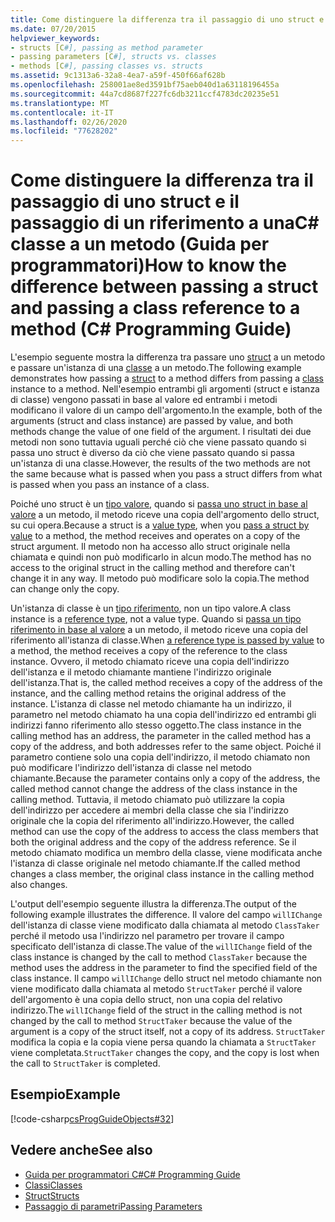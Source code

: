 ```yaml
---
title: Come distinguere la differenza tra il passaggio di uno struct e il passaggio di un riferimento a una C# classe a un metodo-Guida alla programmazione
ms.date: 07/20/2015
helpviewer_keywords:
- structs [C#], passing as method parameter
- passing parameters [C#], structs vs. classes
- methods [C#], passing classes vs. structs
ms.assetid: 9c1313a6-32a8-4ea7-a59f-450f66af628b
ms.openlocfilehash: 258001ae8ed3591bf75aeb040d1a63118196455a
ms.sourcegitcommit: 44a7cd8687f227fc6db3211ccf4783dc20235e51
ms.translationtype: MT
ms.contentlocale: it-IT
ms.lasthandoff: 02/26/2020
ms.locfileid: "77628202"
---
```

# <a name="how-to-know-the-difference-between-passing-a-struct-and-passing-a-class-reference-to-a-method-c-programming-guide"></a><span data-ttu-id="74856-102">Come distinguere la differenza tra il passaggio di uno struct e il passaggio di un riferimento a unaC# classe a un metodo (Guida per programmatori)</span><span class="sxs-lookup"><span data-stu-id="74856-102">How to know the difference between passing a struct and passing a class reference to a method (C# Programming Guide)</span></span>
<span data-ttu-id="74856-103">L'esempio seguente mostra la differenza tra passare uno [struct](../../language-reference/builtin-types/struct.md) a un metodo e passare un'istanza di una [classe](../../language-reference/keywords/class.md) a un metodo.</span><span class="sxs-lookup"><span data-stu-id="74856-103">The following example demonstrates how passing a [struct](../../language-reference/builtin-types/struct.md) to a method differs from passing a [class](../../language-reference/keywords/class.md) instance to a method.</span></span> <span data-ttu-id="74856-104">Nell'esempio entrambi gli argomenti (struct e istanza di classe) vengono passati in base al valore ed entrambi i metodi modificano il valore di un campo dell'argomento.</span><span class="sxs-lookup"><span data-stu-id="74856-104">In the example, both of the arguments (struct and class instance) are passed by value, and both methods change the value of one field of the argument.</span></span> <span data-ttu-id="74856-105">I risultati dei due metodi non sono tuttavia uguali perché ciò che viene passato quando si passa uno struct è diverso da ciò che viene passato quando si passa un'istanza di una classe.</span><span class="sxs-lookup"><span data-stu-id="74856-105">However, the results of the two methods are not the same because what is passed when you pass a struct differs from what is passed when you pass an instance of a class.</span></span>  
  
 <span data-ttu-id="74856-106">Poiché uno struct è un [tipo valore](../../language-reference/builtin-types/value-types.md), quando si [passa uno struct in base al valore](./passing-value-type-parameters.md) a un metodo, il metodo riceve una copia dell'argomento dello struct, su cui opera.</span><span class="sxs-lookup"><span data-stu-id="74856-106">Because a struct is a [value type](../../language-reference/builtin-types/value-types.md), when you [pass a struct by value](./passing-value-type-parameters.md) to a method, the method receives and operates on a copy of the struct argument.</span></span> <span data-ttu-id="74856-107">Il metodo non ha accesso allo struct originale nella chiamata e quindi non può modificarlo in alcun modo.</span><span class="sxs-lookup"><span data-stu-id="74856-107">The method has no access to the original struct in the calling method and therefore can't change it in any way.</span></span> <span data-ttu-id="74856-108">Il metodo può modificare solo la copia.</span><span class="sxs-lookup"><span data-stu-id="74856-108">The method can change only the copy.</span></span>  
  
 <span data-ttu-id="74856-109">Un'istanza di classe è un [tipo riferimento](../../language-reference/keywords/reference-types.md), non un tipo valore.</span><span class="sxs-lookup"><span data-stu-id="74856-109">A class instance is a [reference type](../../language-reference/keywords/reference-types.md), not a value type.</span></span> <span data-ttu-id="74856-110">Quando si [passa un tipo riferimento in base al valore](./passing-reference-type-parameters.md) a un metodo, il metodo riceve una copia del riferimento all'istanza di classe.</span><span class="sxs-lookup"><span data-stu-id="74856-110">When [a reference type is passed by value](./passing-reference-type-parameters.md) to a method, the method receives a copy of the reference to the class instance.</span></span> <span data-ttu-id="74856-111">Ovvero, il metodo chiamato riceve una copia dell'indirizzo dell'istanza e il metodo chiamante mantiene l'indirizzo originale dell'istanza.</span><span class="sxs-lookup"><span data-stu-id="74856-111">That is, the called method receives a copy of the address of the instance, and the calling method retains the original address of the instance.</span></span> <span data-ttu-id="74856-112">L'istanza di classe nel metodo chiamante ha un indirizzo, il parametro nel metodo chiamato ha una copia dell'indirizzo ed entrambi gli indirizzi fanno riferimento allo stesso oggetto.</span><span class="sxs-lookup"><span data-stu-id="74856-112">The class instance in the calling method has an address, the parameter in the called method has a copy of the address, and both addresses refer to the same object.</span></span> <span data-ttu-id="74856-113">Poiché il parametro contiene solo una copia dell'indirizzo, il metodo chiamato non può modificare l'indirizzo dell'istanza di classe nel metodo chiamante.</span><span class="sxs-lookup"><span data-stu-id="74856-113">Because the parameter contains only a copy of the address, the called method cannot change the address of the class instance in the calling method.</span></span> <span data-ttu-id="74856-114">Tuttavia, il metodo chiamato può utilizzare la copia dell'indirizzo per accedere ai membri della classe che sia l'indirizzo originale che la copia del riferimento all'indirizzo.</span><span class="sxs-lookup"><span data-stu-id="74856-114">However, the called method can use the copy of the address to access the class members that both the original address and the copy of the address reference.</span></span> <span data-ttu-id="74856-115">Se il metodo chiamato modifica un membro della classe, viene modificata anche l'istanza di classe originale nel metodo chiamante.</span><span class="sxs-lookup"><span data-stu-id="74856-115">If the called method changes a class member, the original class instance in the calling method also changes.</span></span>  
  
 <span data-ttu-id="74856-116">L'output dell'esempio seguente illustra la differenza.</span><span class="sxs-lookup"><span data-stu-id="74856-116">The output of the following example illustrates the difference.</span></span> <span data-ttu-id="74856-117">Il valore del campo `willIChange` dell'istanza di classe viene modificato dalla chiamata al metodo `ClassTaker` perché il metodo usa l'indirizzo nel parametro per trovare il campo specificato dell'istanza di classe.</span><span class="sxs-lookup"><span data-stu-id="74856-117">The value of the `willIChange` field of the class instance is changed by the call to method `ClassTaker` because the method uses the address in the parameter to find the specified field of the class instance.</span></span> <span data-ttu-id="74856-118">Il campo `willIChange` dello struct nel metodo chiamante non viene modificato dalla chiamata al metodo `StructTaker` perché il valore dell'argomento è una copia dello struct, non una copia del relativo indirizzo.</span><span class="sxs-lookup"><span data-stu-id="74856-118">The `willIChange` field of the struct in the calling method is not changed by the call to method `StructTaker` because the value of the argument is a copy of the struct itself, not a copy of its address.</span></span> <span data-ttu-id="74856-119">`StructTaker` modifica la copia e la copia viene persa quando la chiamata a `StructTaker` viene completata.</span><span class="sxs-lookup"><span data-stu-id="74856-119">`StructTaker` changes the copy, and the copy is lost when the call to `StructTaker` is completed.</span></span>  
  
## <a name="example"></a><span data-ttu-id="74856-120">Esempio</span><span class="sxs-lookup"><span data-stu-id="74856-120">Example</span></span>  
 [!code-csharp[csProgGuideObjects#32](~/samples/snippets/csharp/VS_Snippets_VBCSharp/csProgGuideObjects/CS/Objects.cs#32)]  
  
## <a name="see-also"></a><span data-ttu-id="74856-121">Vedere anche</span><span class="sxs-lookup"><span data-stu-id="74856-121">See also</span></span>

- [<span data-ttu-id="74856-122">Guida per programmatori C#</span><span class="sxs-lookup"><span data-stu-id="74856-122">C# Programming Guide</span></span>](../index.md)
- [<span data-ttu-id="74856-123">Classi</span><span class="sxs-lookup"><span data-stu-id="74856-123">Classes</span></span>](./classes.md)
- [<span data-ttu-id="74856-124">Struct</span><span class="sxs-lookup"><span data-stu-id="74856-124">Structs</span></span>](./structs.md)
- [<span data-ttu-id="74856-125">Passaggio di parametri</span><span class="sxs-lookup"><span data-stu-id="74856-125">Passing Parameters</span></span>](./passing-parameters.md)
